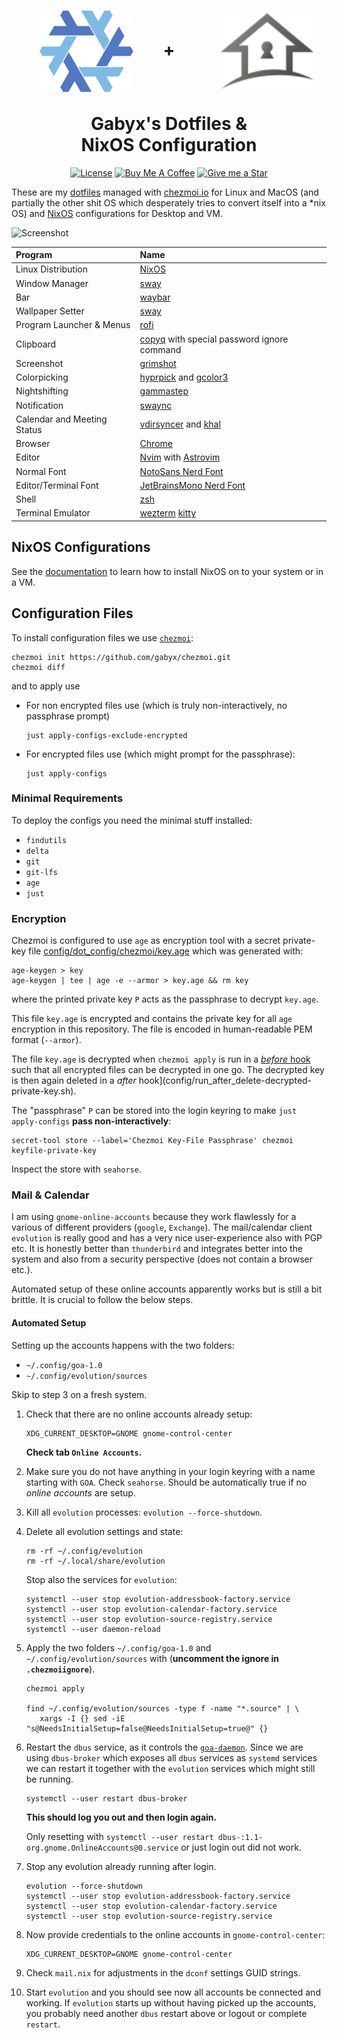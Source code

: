 <h1 align="center">
    <img src="https://raw.githubusercontent.com/NixOS/nixos-artwork/4c449b822779d9f3fca2e0eed36c95b07d623fd9/ng/out/nix.svg" style="margin-left: 20pt; width: 150px" align="center"/>
    <span style="width:100px;display:inline-block;">+</span>
    <img src="config/docs/logo.svg" style="margin-left: 20pt; width:150px" align="center"/>
    <br>
    <br>
    Gabyx's Dotfiles & <br>NixOS Configuration
    <br>
</h1>

<p align="center">
<a href="./LICENSE"><img src="https://img.shields.io/badge/license-GPL-3.svg" alt="License"></a>
<a href="https://www.buymeacoffee.com/gabyx" target="_blank"><img src="https://www.buymeacoffee.com/assets/img/custom_images/orange_img.png" alt="Buy Me A Coffee" style="height: 20px !important;width: 87px;" ></a>
<a href="https://github.com/gabyx/dotfiles"><img src="https://img.shields.io/github/stars/gabyx/dotfiles?style=social" alt="Give me a Star"></a>
</p>

These are my [dotfiles](config) managed with
[chezmoi.io](https://www.chezmoi.io) for Linux and MacOS (and partially the
other shit OS which desperately tries to convert itself into a \*nix OS) and
[NixOS](nixos) configurations for Desktop and VM.

![Screenshot](./nixos/docs/screenshot.png)

| Program                     | Name                                                                                                                                              |
| :-------------------------- | :------------------------------------------------------------------------------------------------------------------------------------------------ |
| Linux Distribution          | [NixOS](https://www.nixos.org/)                                                                                                                   |
| Window Manager              | [sway](https://github.com/swaywm/sway)                                                                                                            |
| Bar                         | [waybar](https://github.com/Alexays/Waybar)                                                                                                       |
| Wallpaper Setter            | [sway](https://github.com/swaywm/sway)                                                                                                            |
| Program Launcher & Menus    | [rofi](https://github.com/DaveDavenport/rofi)                                                                                                     |
| Clipboard                   | [copyq](https://hluk.github.io/CopyQ/) with special password ignore command                                                                       |
| Screenshot                  | [grimshot](https://search.nixos.org/packages?channel=23.05&show=sway-contrib.grimshot&from=0&size=50&sort=relevance&type=packages&query=grimshot) |
| Colorpicking                | [hyprpick](https://github.com/hyprwm/hyprpicker) and [gcolor3](https://gitlab.gnome.org/World/gcolor3)                                            |
| Nightshifting               | [gammastep](https://gitlab.com/chinstrap/gammastep)                                                                                               |
| Notification                | [swaync](https://github.com/ErikReider/SwayNotificationCenter)                                                                                    |
| Calendar and Meeting Status | [vdirsyncer](https://vdirsyncer.pimutils.org/en/stable) and [khal](https://khal.readthedocs.io/en/latest/)                                        |
| Browser                     | [Chrome](https://www.google.com/intl/de/chrome/)                                                                                                  |
| Editor                      | [Nvim](https://neovim.io/) with [Astrovim](https://github.com/gabyx/astrovim)                                                                     |
| Normal Font                 | [NotoSans Nerd Font](https://www.nerdfonts.com/)                                                                                                  |
| Editor/Terminal Font        | [JetBrainsMono Nerd Font](https://www.jetbrains.com/lp/mono)                                                                                      |
| Shell                       | [zsh](https://www.zsh.org/)                                                                                                                       |
| Terminal Emulator           | [wezterm](https://wezfurlong.org) [kitty](https://sw.kovidgoyal.net/kitty)                                                                        |

## NixOS Configurations

See the [documentation](nixos/README.md) to learn how to install NixOS on to
your system or in a VM.

## Configuration Files

To install configuration files we use [`chezmoi`](https://www.chezmoi.io):

```shell
chezmoi init https://github.com/gabyx/chezmoi.git
chezmoi diff
```

and to apply use

- For non encrypted files use (which is truly non-interactively, no passphrase
  prompt)

  ```shell
  just apply-configs-exclude-encrypted
  ```

- For encrypted files use (which might prompt for the passphrase):

  ```shell
  just apply-configs
  ```

### Minimal Requirements

To deploy the configs you need the minimal stuff installed:

- `findutils`
- `delta`
- `git`
- `git-lfs`
- `age`
- `just`

### Encryption

Chezmoi is configured to use `age` as encryption tool with a secret private-key
file [config/dot_config/chezmoi/key.age](config/dot_config/chezmoi/key.age)
which was generated with:

```shell
age-keygen > key
age-keygen | tee | age -e --armor > key.age && rm key
```

where the printed private key `P` acts as the passphrase to decrypt `key.age`.

This file `key.age` is encrypted and contains the private key for all `age`
encryption in this repository. The file is encoded in human-readable PEM format
(`--armor`).

The file `key.age` is decrypted when `chezmoi apply` is run in a
[_before_ hook](config/run_before_decrypt-private-key.sh) such that all
encrypted files can be decrypted in one go. The decrypted key is then again
deleted in a _after_ hook](config/run_after_delete-decrypted-private-key.sh).

The "passphrase" `P` can be stored into the login keyring to make
`just apply-configs` **pass non-interactively**:

```shell
secret-tool store --label='Chezmoi Key-File Passphrase' chezmoi keyfile-private-key
```

Inspect the store with `seahorse`.

### Mail & Calendar

I am using `gnome-online-accounts` because they work flawlessly for a various of
different providers (`google`, `Exchange`). The mail/calendar client `evolution`
is really good and has a very nice user-experience also with PGP etc. It is
honestly better than `thunderbird` and integrates better into the system and
also from a security perspective (does not contain a browser etc.).

Automated setup of these online accounts apparently works but is still a bit
brittle. It is crucial to follow the below steps.

#### Automated Setup

Setting up the accounts happens with the two folders:

- `~/.config/goa-1.0`
- `~/.config/evolution/sources`

Skip to step 3 on a fresh system.

1. Check that there are no online accounts already setup:

   ```shell
   XDG_CURRENT_DESKTOP=GNOME gnome-control-center
   ```

   **Check tab `Online Accounts`.**

1. Make sure you do not have anything in your login keyring with a name starting
   with `GOA`. Check `seahorse`. Should be automatically true if no _online
   accounts_ are setup.

1. Kill all `evolution` processes: `evolution --force-shutdown`.

1. Delete all evolution settings and state:

   ```shell
   rm -rf ~/.config/evolution
   rm -rf ~/.local/share/evolution
   ```

   Stop also the services for `evolution`:

   ```shell
   systemctl --user stop evolution-addressbook-factory.service
   systemctl --user stop evolution-calendar-factory.service
   systemctl --user stop evolution-source-registry.service
   systemctl --user daemon-reload
   ```

1. Apply the two folders `~/.config/goa-1.0` and `~/.config/evolution/sources`
   with (**uncomment the ignore in `.chezmoiignore`**).

   ```shell
   chezmoi apply

   find ~/.config/evolution/sources -type f -name "*.source" | \
      xargs -I {} sed -iE "s@NeedsInitialSetup=false@NeedsInitialSetup=true@" {}
   ```

1. Restart the `dbus` service, as it controls the
   [`goa-daemon`](https://manpages.ubuntu.com/manpages/bionic/man8/goa-daemon.8.html).
   Since we are using `dbus-broker` which exposes all `dbus` services as
   `systemd` services we can restart it together with the `evolution` services
   which might still be running.

   ```shell
   systemctl --user restart dbus-broker
   ```

   **This should log you out and then login again.**

   Only resetting with
   `systemctl --user restart dbus-:1.1-org.gnome.OnlineAccounts@0.service` or
   just login out did not work.

1. Stop any evolution already running after login.

   ```shell
   evolution --force-shutdown
   systemctl --user stop evolution-addressbook-factory.service
   systemctl --user stop evolution-calendar-factory.service
   systemctl --user stop evolution-source-registry.service
   ```

1. Now provide credentials to the online accounts in `gnome-control-center`:

   ```shell
   XDG_CURRENT_DESKTOP=GNOME gnome-control-center
   ```

1. Check `mail.nix` for adjustments in the `dconf` settings GUID strings.

1. Start `evolution` and you should see now all accounts be connected and
   working. If `evolution` starts up without having picked up the accounts, you
   probably need another `dbus` restart above or logout or complete `restart`.
